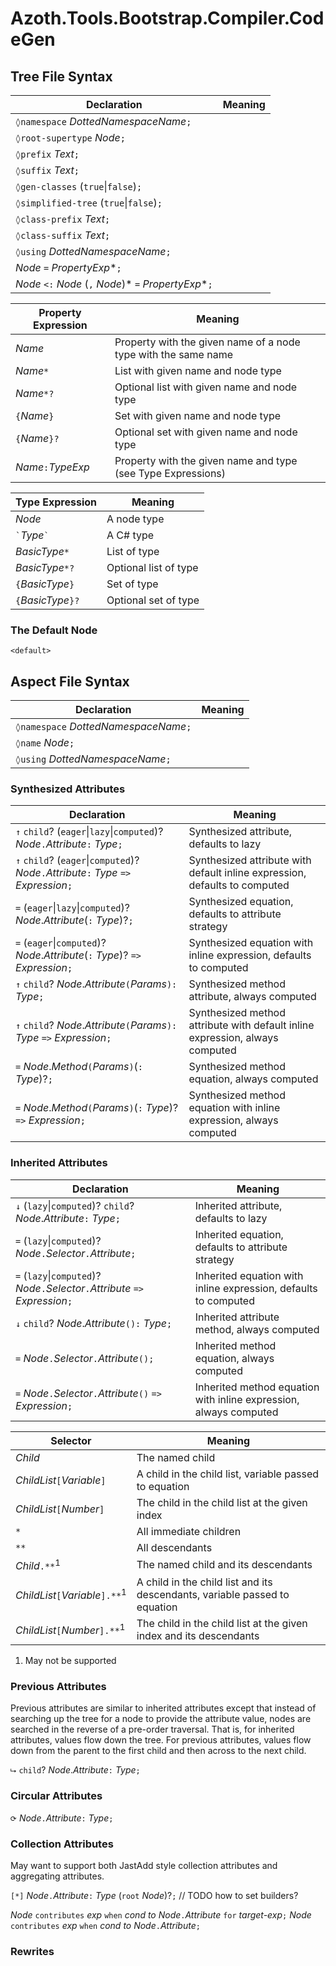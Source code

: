 # Azoth.Tools.Bootstrap.Compiler.CodeGen

## Tree File Syntax

| Declaration                                            | Meaning |
| ------------------------------------------------------ | ------- |
| `◊namespace` *DottedNamespaceName*`;`                  |         |
| `◊root-supertype` *Node*`;`                            |         |
| `◊prefix` *Text*`;`                                    |         |
| `◊suffix` *Text*`;`                                    |         |
| `◊gen-classes` (`true`\|`false`)`;`                    |         |
| `◊simplified-tree` (`true`\|`false`)`;`                |         |
| `◊class-prefix` *Text*`;`                              |         |
| `◊class-suffix` *Text*`;`                              |         |
| `◊using` *DottedNamespaceName*`;`                      |         |
| *Node* `=` *PropertyExp**`;`                           |         |
| *Node* `<:` *Node* (`,` *Node*)* `=` *PropertyExp**`;` |         |

| Property Expression | Meaning                                                        |
| ------------------- | -------------------------------------------------------------- |
| *Name*              | Property with the given name of a node type with the same name |
| *Name*`*`           | List with given name and node type                             |
| *Name*`*?`          | Optional list with given name and node type                    |
| `{`*Name*`}`        | Set with given name and node type                              |
| `{`*Name*`}?`       | Optional set with given name and node type                     |
| *Name*`:`*TypeExp*  | Property with the given name and type (see Type Expressions)   |

| Type Expression      | Meaning               |
| -------------------- | --------------------- |
| *Node*               | A node type           |
| `` ` ``*Type*`` ` `` | A C# type             |
| *BasicType*`*`       | List of type          |
| *BasicType*`*?`      | Optional list of type |
| `{`*BasicType*`}`    | Set of type           |
| `{`*BasicType*`}?`   | Optional set of type  |

### The Default Node

`<default>`

## Aspect File Syntax

| Declaration                           | Meaning |
| ------------------------------------- | ------- |
| `◊namespace` *DottedNamespaceName*`;` |         |
| `◊name` *Node*`;`                     |         |
| `◊using` *DottedNamespaceName*`;`     |         |

### Synthesized Attributes

| Declaration                                                                             | Meaning                                                                      |
| --------------------------------------------------------------------------------------- | ---------------------------------------------------------------------------- |
| `↑` `child`? (`eager`\|`lazy`\|`computed`)? *Node*`.`*Attribute*`:` *Type*`;`           | Synthesized attribute, defaults to lazy                                      |
| `↑` `child`? (`eager`\|`computed`)? *Node*`.`*Attribute*`:` *Type* `=>` *Expression*`;` | Synthesized attribute with default inline expression, defaults to computed   |
| `=` (`eager`\|`lazy`\|`computed`)? *Node*.*Attribute*(`:` *Type*)?`;`                   | Synthesized equation, defaults to attribute strategy                         |
| `=` (`eager`\|`computed`)? *Node*.*Attribute*(`:` *Type*)? `=>` *Expression*`;`         | Synthesized equation with inline expression, defaults to computed            |
| `↑` `child`? *Node*.*Attribute*`(`*Params*`):` *Type*`;`                                | Synthesized method attribute, always computed                                |
| `↑` `child`? *Node*.*Attribute*`(`*Params*`):` *Type* `=>` *Expression*`;`              | Synthesized method attribute with default inline expression, always computed |
| `=` *Node*.*Method*`(`*Params*`)`(`:` *Type*)?`;`                                       | Synthesized method equation, always computed                                 |
| `=` *Node*.*Method*`(`*Params*`)`(`:` *Type*)? `=>` *Expression*`;`                     | Synthesized method equation with inline expression, always computed          |

### Inherited Attributes

| Declaration                                                                      | Meaning                                                           |
| -------------------------------------------------------------------------------- | ----------------------------------------------------------------- |
| `↓` (`lazy`\|`computed`)? `child`? *Node*.*Attribute*`:` *Type*`;`               | Inherited attribute, defaults to lazy                             |
| `=` (`lazy`\|`computed`)? *Node*`.`*Selector*`.`*Attribute*`;`                   | Inherited equation, defaults to attribute strategy                |
| `=` (`lazy`\|`computed`)? *Node*`.`*Selector*`.`*Attribute* `=>` *Expression*`;` | Inherited equation with inline expression, defaults to computed   |
| `↓` `child`? *Node*.*Attribute*`():` *Type*`;`                                   | Inherited attribute method, always computed                       |
| `=` *Node*`.`*Selector*`.`*Attribute*`();`                                       | Inherited method equation, always computed                        |
| `=` *Node*`.`*Selector*`.`*Attribute*`()` `=>` *Expression*`;`                   | Inherited method equation with inline expression, always computed |

| Selector                                   | Meaning                                                                    |
| ------------------------------------------ | -------------------------------------------------------------------------- |
| *Child*                                    | The named child                                                            |
| *ChildList*`[`*Variable*`]`                | A child in the child list, variable passed to equation                     |
| *ChildList*`[`*Number*`]`                  | The child in the child list at the given index                             |
| `*`                                        | All immediate children                                                     |
| `**`                                       | All descendants                                                            |
| *Child*`.**`<sup>1</sup>                   | The named child and its descendants                                        |
| *ChildList*`[`*Variable*`].**`<sup>1</sup> | A child in the child list and its descendants, variable passed to equation |
| *ChildList*`[`*Number*`].**`<sup>1</sup>   | The child in the child list at the given index and its descendants         |

1. May not be supported

### Previous Attributes

Previous attributes are similar to inherited attributes except that instead of searching up the tree for a node to provide the attribute value, nodes are searched in the reverse of a pre-order traversal. That is, for inherited attributes, values flow down the tree. For previous attributes, values flow down from the parent to the first child and then across to the next child.

`⮡` `child`? *Node*.*Attribute*`:` *Type*`;`

### Circular Attributes

`⟳` *Node*`.`*Attribute*`:` *Type*`;`

### Collection Attributes

May want to support both JastAdd style collection attributes and aggregating attributes.

`[*]` *Node*`.`*Attribute*`:` *Type* (`root` *Node*)?`;` // TODO how to set builders?

*Node* `contributes` *exp* `when` *cond* *to* *Node*`.`*Attribute* `for` *target-exp*`;`
*Node* `contributes` *exp* `when` *cond* *to* *Node*`.`*Attribute*`;`

### Rewrites
